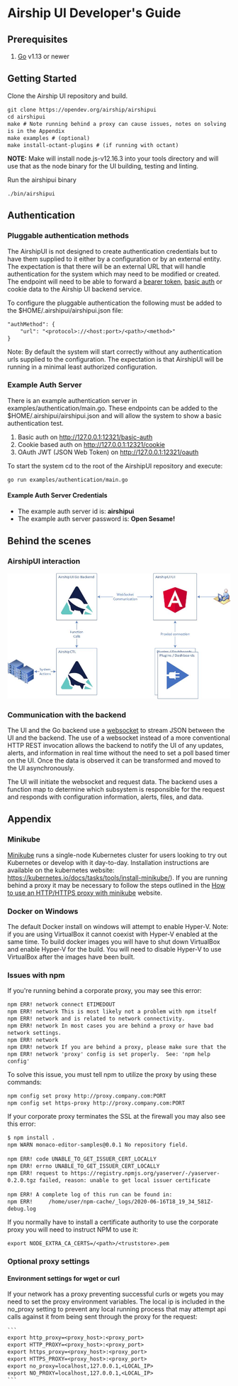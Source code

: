 # Airship UI Developer's Guide

## Prerequisites
1. [Go](https://golang.org/dl/) v1.13 or newer

## Getting Started

Clone the Airship UI repository and build.

    git clone https://opendev.org/airship/airshipui
    cd airshipui
    make # Note running behind a proxy can cause issues, notes on solving is in the Appendix
    make examples # (optional)
    make install-octant-plugins # (if running with octant)

**NOTE:** Make will install node.js-v12.16.3 into your tools directory and will use that as the node binary for the UI
building, testing and linting.

Run the airshipui binary

    ./bin/airshipui

## Authentication

### Pluggable authentication methods
The AirshipUI is not designed to create authentication credentials but to have them supplied to it either by a
configuration or by an external entity. The expectation is that there will be an external URL that will handle
authentication for the system which may need to be modified or created. The endpoint will need to be able to
forward a
[bearer token](https://oauth.net/2/bearer-tokens/),
[basic auth](https://en.wikipedia.org/wiki/Basic_access_authentication)
or cookie data to the Airship UI backend service.

To configure the pluggable authentication the following must be added to the $HOME/.airshipui/airshipui.json file:

    "authMethod": {
        "url": "<protocol>://<host:port>/<path>/<method>"
    }

Note: By default the system will start correctly without any authentication urls supplied to the configuration.
The expectation is that AirshipUI will be running in a minimal least authorized configuration.

### Example Auth Server
There is an example authentication server in examples/authentication/main.go. These endpoints can be added to the
$HOME/.airshipui/airshipui.json and will allow the system to show a basic authentication test.
1. Basic auth on http://127.0.0.1:12321/basic-auth
2. Cookie based auth on http://127.0.0.1:12321/cookie
3. OAuth JWT (JSON Web Token) on http://127.0.0.1:12321/oauth

To start the system cd to the root of the AirshipUI repository and execute:

    go run examples/authentication/main.go

#### Example Auth Server Credentials
+ The example auth server id is: **airshipui**
+ The example auth server password is: **Open Sesame!**


## Behind the scenes

### AirshipUI interaction

![AirshipUI Interactions](../img/sequence.jpg "AirshipUI Interactions")

### Communication with the backend
The UI and the Go backend use a [websocket](https://en.wikipedia.org/wiki/WebSocket) to stream JSON between the UI
and the backend. The use of a websocket instead of a more conventional HTTP REST invocation allows the backend to
notify the UI of any updates, alerts, and information in real time without the need to set a poll based timer on
the UI. Once the data is observed it can be transformed and moved to the UI asynchronously.

The UI will initiate the websocket and request data. The backend uses a function map to determine which subsystem is
responsible for the request and responds with configuration information, alerts, files, and data.

## Appendix

### Minikube

[Minikube](https://kubernetes.io/docs/setup/learning-environment/minikube/) runs a single-node Kubernetes cluster
for users looking to try out Kubernetes or develop with it day-to-day. Installation instructions are available on
the kubernetes website: https://kubernetes.io/docs/tasks/tools/install-minikube/). If you are running behind a
proxy it may be necessary to follow the steps outlined in the
[How to use an HTTP/HTTPS proxy with minikube](https://minikube.sigs.k8s.io/docs/reference/networking/proxy/)
website.

### Docker on Windows

The default Docker install on windows will attempt to enable Hyper-V. Note: if you are using VirtualBox it cannot 
coexist with Hyper-V enabled at the same time. To build docker images you will have to shut down VirtualBox and 
enable Hyper-V for the build. You will need to disable Hyper-V to use VirtualBox after the images have been built.

### Issues with npm
If you're running behind a corporate proxy, you may see this error:

    npm ERR! network connect ETIMEDOUT
    npm ERR! network This is most likely not a problem with npm itself
    npm ERR! network and is related to network connectivity.
    npm ERR! network In most cases you are behind a proxy or have bad network settings.
    npm ERR! network
    npm ERR! network If you are behind a proxy, please make sure that the
    npm ERR! network 'proxy' config is set properly.  See: 'npm help config'

To solve this issue, you must tell npm to utilize the proxy by using these commands:

    npm config set proxy http://proxy.company.com:PORT
    npm config set https-proxy http://proxy.company.com:PORT

If your corporate proxy terminates the SSL at the firewall you may also see this error:

    $ npm install .
    npm WARN monaco-editor-samples@0.0.1 No repository field.

    npm ERR! code UNABLE_TO_GET_ISSUER_CERT_LOCALLY
    npm ERR! errno UNABLE_TO_GET_ISSUER_CERT_LOCALLY
    npm ERR! request to https://registry.npmjs.org/yaserver/-/yaserver-0.2.0.tgz failed, reason: unable to get local issuer certificate

    npm ERR! A complete log of this run can be found in:
    npm ERR!     /home/user/npm-cache/_logs/2020-06-16T18_19_34_581Z-debug.log

If you normally have to install a certificate authority to use the corporate proxy you will need to instruct NPM to use
it:

    export NODE_EXTRA_CA_CERTS=/<path>/<truststore>.pem

### Optional proxy settings

#### Environment settings for wget or curl

If your network has a proxy preventing successful curls or wgets you may need to set the proxy environment variables.
The local ip is included in the no_proxy setting to prevent any local running process that may attempt api calls against
it from being sent through the proxy for the request:

    ```
    export http_proxy=<proxy_host>:<proxy_port>
    export HTTP_PROXY=<proxy_host>:<proxy_port>
    export https_proxy=<proxy_host>:<proxy_port>
    export HTTPS_PROXY=<proxy_host>:<proxy_port>
    export no_proxy=localhost,127.0.0.1,<LOCAL_IP>
    export NO_PROXY=localhost,127.0.0.1,<LOCAL_IP>
    ```